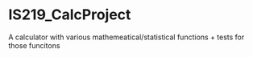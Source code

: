 # IS219_CalcProject
A calculator with various mathemeatical/statistical functions + tests for those funcitons
